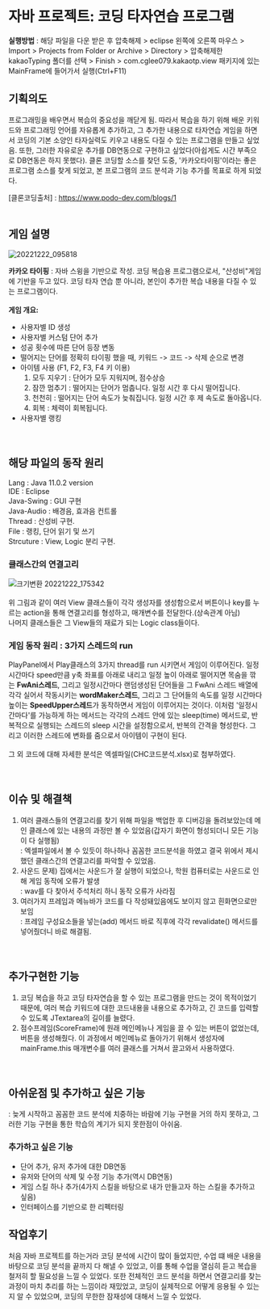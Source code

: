 # 자바 프로젝트: 코딩 타자연습 프로그램
**실행방법** : 해당 파일을 다운 받은 후 압축해제 > eclipse 왼쪽에 오른쪽 마우스 > Import > Projects from Folder or Archive > Directory > 압축해제한 kakaoTyping 폴더를 선택 > Finish > com.cglee079.kakaotp.view 패키지에 있는 MainFrame에 들어가서 실행(Ctrl+F11)<br/>
## 기획의도
  프로그래밍을 배우면서 복습의 중요성을 깨닫게 됨. 따라서 복습을 하기 위해 배운 키워드와 프로그래밍 언어를 자유롭게 추가하고, 그 추가한 내용으로 타자연습 게임을 하면서 코딩의 기본 소양인 타자실력도 키우고 내용도 다질 수 있는 프로그램을 만들고 싶었음. 또한, 그러한 자유로운 추가를 DB연동으로 구현하고 싶었다(아쉽게도 시간 부족으로 DB연동은 하지 못했다). 클론 코딩할 소스를 찾던 도중, '카카오타이핑'이라는 좋은 프로그램 소스를 찾게 되었고, 본 프로그램의 코드 분석과 기능 추가를 목표로 하게 되었다.

[클론코딩출처] : https://www.podo-dev.com/blogs/1
<br/><br/>
## 게임 설명
![20221222_095818](https://user-images.githubusercontent.com/117807082/209032767-843c1a1d-2c82-4a79-81c2-204474d6bba0.png)
  
  
**카카오 타이핑** : 자바 스윙을 기반으로 작성. 코딩 복습용 프로그램으로서, "산성비"게임에 기반을 두고 있다. 코딩 타자 연습 뿐 아니라, 본인이 추가한 복습 내용을 다질 수 있는 프로그램이다.
 <br/><br/>
 **게임 개요:** 
 + 사용자별 ID 생성
 + 사용자별 커스텀 단어 추가
 + 성공 횟수에 따른 단어 등장 변동
 + 떨어지는 단어를 정확히 타이핑 했을 때, 키워드 -> 코드 -> 삭제 순으로 변경
 + 아이템 사용 (F1, F2, F3, F4 키 이용)
   1. 모두 지우기 : 단어가 모두 지워지며, 점수상승
   2. 잠깐 멈추기 : 떨어지는 단어가 멈춥니다. 일정 시간 후 다시 떨어집니다.
   3. 천천히 : 떨어지는 단어 속도가 늦춰집니다. 일정 시간 후 제 속도로 돌아옵니다.
   4. 회복 : 체력이 회복됩니다.
 + 사용자별 랭킹
 <br/><br/><br/> 
## 해당 파일의 동작 원리
Lang : Java 11.0.2 version  
IDE : Eclipse  
Java-Swing : GUI 구현  
Java-Audio : 배경음, 효과음 컨트롤  
Thread : 산성비 구현.  
File : 랭킹, 단어 읽기 및 쓰기  
Strcuture : View, Logic 분리 구현.  

### 클래스간의 연결고리
![크기변환 20221222_175342](https://user-images.githubusercontent.com/117807082/209096886-d2e03007-52f9-4241-9725-5fca84a3bbd7.png)
<br/><br/>
위 그림과 같이 여러 View 클래스들이 각각 생성자를 생성함으로서 버튼이나 key를 누르는 action을 통해 연결고리를 형성하고, 매개변수를 전달한다.(상속관계 아님)<br/> 나머지 클래스들은 그 View들의 재료가 되는 Logic class들이다.

### 게임 동작 원리 : 3가지 스레드의 run  
PlayPanel에서 Play클래스의 3가지 thread를 run 시키면서 게임이 이루어진다. 일정 시간마다 speed만큼 y축 좌표를 아래로 내리고 일정 높이 아래로 떨어지면 목숨을 깎는  **FwAni스레드**, 그리고 일정시간마다 랜덤생성된 단어들을 그 FwAni 스레드 배열에 각각 실어서 작동시키는  **wordMaker스레드**, 그리고 그 단어들의 속도를 일정 시간마다 높이는  **SpeedUpper스레드**가 동작하면서 게임이 이루어지는 것이다. 이처럼 '일정시간마다'를 가능하게 하는 메서드는 각각의 스레드 안에 있는 sleep(time) 메서드로, 반복적으로 실행되는 스레드의 sleep 시간을 설정함으로서, 반복의 간격을 형성한다. 그리고 이러한 스레드에 변화를 줌으로서 아이템이 구현이 된다.<br/><br/>
그 외 코드에 대해 자세한 분석은 엑셀파일(CHC코드분석.xlsx)로 첨부하였다.<br/><br/><br/>

## 이슈 및 해결책
1. 여러 클래스들의 연결고리를 찾기 위해 파일을 백업한 후 디버깅을 돌려보았는데 메인 클래스에 있는 내용의 과정만 볼 수 있었음(갑자기 화면이 형성되더니 모든 기능이 다 실행됨) <br/>
: 엑셀파일에서 볼 수 있듯이 하나하나 꼼꼼한 코드분석을 하였고 결국 위에서 제시했던 클래스간의 연결고리를 파악할 수 있었음. 
2. 사운드 문제) 집에서는 사운드가 잘 실행이 되었으나, 학원 컴퓨터로는 사운드로 인해 게임 동작에 오류가 발생 <br/>
: wav를 다 찾아서 주석처리 하니 동작 오류가 사라짐
3. 여러가지 프레임과 메뉴바가 코드를 다 작성돼있음에도 보이지 않고 흰화면으로만 보임 <br/>
: 프레임 구성요소들을 넣는(add) 메서드 바로 직후에 각각 revalidate() 메서드를 넣어줬더니 바로 해결됨.<br/><br/><br/>


## 추가구현한 기능
1. 코딩 복습을 하고 코딩 타자연습을 할 수 있는 프로그램을 만드는 것이 목적이었기 때문에, 여러 복습 키워드에 대한 코드내용을 내용으로 추가하고, 긴 코드를 입력할 수 있도록 JTextarea의 길이를 늘렸다.
2. 점수프레임(ScoreFrame)에 원래 메인메뉴나 게임을 끌 수 있는 버튼이 없었는데, 버튼을 생성해줬다. 이 과정에서 메인메뉴로 돌아가기 위해서 생성자에 mainFrame.this 매개변수를 여러 클래스를 거쳐서 끌고와서 사용하였다.<br/><br/><br/>

## 아쉬운점 및 추가하고 싶은 기능
: 늦게 시작하고 꼼꼼한 코드 분석에 치중하는 바람에 기능 구현을 거의 하지 못하고, 그러한 기능 구현을 통한 학습의 계기가 되지 못한점이 아쉬움.

### 추가하고 싶은 기능
+ 단어 추가, 유저 추가에 대한 DB연동
+ 유저와 단어의 삭제 및 수정 기능 추가(역시 DB연동)
+ 게임 스킬 하나 추가(4가지 스킬을 바탕으로 내가 만들고자 하는 스킬을 추가하고 싶음)
+ 인터페이스를 기반으로 한 리펙터링

## 작업후기
처음 자바 프로젝트를 하는거라 코딩 분석에 시간이 많이 들었지만, 수업 떄 배운 내용을 바탕으로 코딩 분석을 끝까지 다 해낼 수 있었고, 이를 통해 수업을 열심히 듣고 복습을 철저히 할 필요성을 느낄 수 있었다. 또한 전체적인 코드 분석을 하면서 연결고리를 찾는 과정이 마치 추리를 하는 느낌이라 재밌었고, 코딩이 실제적으로 어떻게 응용될 수 있는지 알 수 있었으며, 코딩의 무한한 잠재성에 대해서 느낄 수 있었다. 
